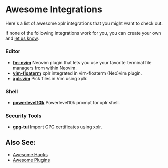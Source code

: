 # Awesome Integrations

Here's a list of awesome xplr integrations that you might want to check out.

If none of the following integrations work for you, you can create your own and
[let us know][1].

### Editor

- [**fm-nvim**][10] Neovim plugin that lets you use your favorite terminal file managers from within Neovim.
- [**vim-floaterm**][6] xplr integrated in vim-floaterm (Neo)vim plugin.
- [**xplr.vim**][5] Pick files in Vim using xplr.

### Shell

- [**powerlevel10k**][7] Powerlevel10k prompt for xplr shell.

### Security Tools

- [**gpg-tui**][8] Import GPG certificates using xplr.

## Also See:

- [Awesome Hacks][11]
- [Awesome Plugins][12]

[1]: https://github.com/sayanarijit/xplr/discussions/categories/show-and-tell
[2]: #editor
[3]: #shell
[4]: #security-tools
[5]: https://github.com/sayanarijit/xplr.vim
[6]: https://github.com/voldikss/vim-floaterm#xplr
[7]: https://github.com/romkatv/powerlevel10k/blob/191d1b89e325ee3b6d2d75a394654aaf4f077a7c/internal/p10k.zsh#L4756-L4768
[8]: https://github.com/orhun/gpg-tui#importreceive
[10]: https://github.com/is0n/fm-nvim
[11]: awesome-hacks.md
[12]: awesome-plugins.md
